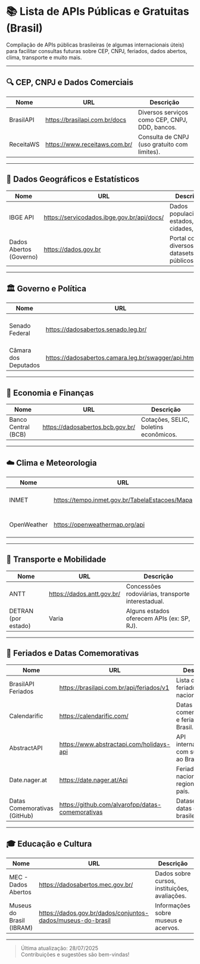 # 📚 Lista de APIs Públicas e Gratuitas (Brasil)

Compilação de APIs públicas brasileiras (e algumas internacionais úteis) para facilitar consultas futuras sobre CEP, CNPJ, feriados, dados abertos, clima, transporte e muito mais.

---

## 🔍 CEP, CNPJ e Dados Comerciais

| Nome         | URL                                      | Descrição                                        |
|--------------|------------------------------------------|--------------------------------------------------|
| BrasilAPI    | https://brasilapi.com.br/docs            | Diversos serviços como CEP, CNPJ, DDD, bancos.   |
| ReceitaWS    | https://www.receitaws.com.br/            | Consulta de CNPJ (uso gratuito com limites).     |

---

## 🧭 Dados Geográficos e Estatísticos

| Nome | URL | Descrição |
|------|-----|-----------|
| IBGE API | https://servicodados.ibge.gov.br/api/docs/ | Dados populacionais, estados, cidades, etc. |
| Dados Abertos (Governo) | https://dados.gov.br | Portal com diversos datasets públicos. |

---

## 🏛 Governo e Política

| Nome | URL | Descrição |
|------|-----|-----------|
| Senado Federal | https://dadosabertos.senado.leg.br/ | Projetos de lei, senadores, votações. |
| Câmara dos Deputados | https://dadosabertos.camara.leg.br/swagger/api.html | Proposições, deputados, eventos, etc. |

---

## 💼 Economia e Finanças

| Nome | URL | Descrição |
|------|-----|-----------|
| Banco Central (BCB) | https://dadosabertos.bcb.gov.br/ | Cotações, SELIC, boletins econômicos. |

---

## ☁️ Clima e Meteorologia

| Nome | URL | Descrição |
|------|-----|-----------|
| INMET | https://tempo.inmet.gov.br/TabelaEstacoes/Mapa | Dados meteorológicos e previsões. |
| OpenWeather | https://openweathermap.org/api | API de clima (internacional, suporta Brasil). |

---

## 🚛 Transporte e Mobilidade

| Nome | URL | Descrição |
|------|-----|-----------|
| ANTT | https://dados.antt.gov.br/ | Concessões rodoviárias, transporte interestadual. |
| DETRAN (por estado) | Varia | Alguns estados oferecem APIs (ex: SP, RJ). |

---

## 📅 Feriados e Datas Comemorativas

| Nome | URL | Descrição |
|------|-----|-----------|
| BrasilAPI Feriados | https://brasilapi.com.br/api/feriados/v1 | Lista de feriados nacionais. |
| Calendarific | https://calendarific.com/ | Datas comemorativas e feriados do Brasil. |
| AbstractAPI | https://www.abstractapi.com/holidays-api | API internacional com suporte ao Brasil. |
| Date.nager.at | https://date.nager.at/Api | Feriados nacionais e regionais por país. |
| Datas Comemorativas (GitHub) | https://github.com/alvarofpp/datas-comemorativas | Dataset com datas culturais brasileiras. |

---

## 🎓 Educação e Cultura

| Nome | URL | Descrição |
|------|-----|-----------|
| MEC - Dados Abertos | https://dadosabertos.mec.gov.br/ | Dados sobre cursos, instituições, avaliações. |
| Museus do Brasil (IBRAM) | https://dados.gov.br/dados/conjuntos-dados/museus-do-brasil | Informações sobre museus e acervos. |

---

> Última atualização: 28/07/2025  
> Contribuições e sugestões são bem-vindas!

